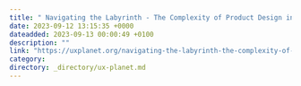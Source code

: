 ```yaml
---
title: " Navigating the Labyrinth - The Complexity of Product Design in SaaS Companies and Startups"
date: 2023-09-12 13:15:35 +0000
dateadded: 2023-09-13 00:00:49 +0100
description: ""
link: "https://uxplanet.org/navigating-the-labyrinth-the-complexity-of-product-design-in-saas-companies-and-startups-87da3b9101ea?source=rss----819cc2aaeee0---4"
category:
directory: _directory/ux-planet.md
---
```

